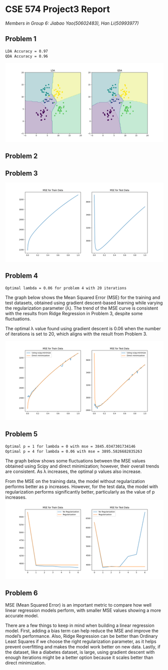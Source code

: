 # CSE 574 Project3 Report
*Members in Group 6: Jiabao Yao(50602483), Han Li(50993977)*


## Problem 1
```
LDA Accuracy = 0.97
QDA Accuracy = 0.96
```
![](LDAvsQDA.png)
## Problem 2
## Problem 3
![](MSE_for_Ridge_Regression.png)
## Problem 4
```
Optimal lambda = 0.06 for problem 4 with 20 iterations
```
The graph below shows the Mean Squared Error (MSE) for the training and test datasets, obtained using gradient descent-based learning while varying the regularization parameter (λ). The trend of the MSE curve is consistent with the results from Ridge Regression in Problem 3, despite some fluctuations.

The optimal λ value found using gradient descent is 0.06 when the number of iterations is set to 20, which aligns with the result from Problem 3.

![](MSE_for_GD_and_RR.png)
## Problem 5
```
Optimal p = 1 for lambda = 0 with mse = 3845.0347301734146
Optimal p = 4 for lambda = 0.06 with mse = 3895.5826682835263
```

The graph below shows some fluctuations between the MSE values obtained using Scipy and direct minimization; however, their overall trends are consistent. As λ increases, the optimal p values also increase.

From the MSE on the training data, the model without regularization performs better as p increases. However, for the test data, the model with regularization performs significantly better, particularly as the value of p increases.
![](Non_linear_regression.png)

## Problem 6
MSE (Mean Squared Error) is an important metric to compare how well linear regression models perform, with smaller MSE values showing a more accurate model.

There are a few things to keep in mind when building a linear regression model. First, adding a bias term can help reduce the MSE and improve the model’s performance. Also, Ridge Regression can be better than Ordinary Least Squares if we choose the right regularization parameter, as it helps prevent overfitting and makes the model work better on new data. Lastly, if the dataset, like a diabetes dataset, is large, using gradient descent with enough iterations might be a better option because it scales better than direct minimization.

